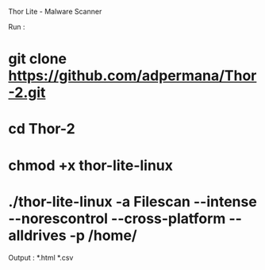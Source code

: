 Thor Lite - Malware Scanner

Run :
# git clone https://github.com/adpermana/Thor-2.git
# cd Thor-2
# chmod +x thor-lite-linux
# ./thor-lite-linux -a Filescan --intense --norescontrol --cross-platform --alldrives -p /home/

Output : 
*.html
*.csv
